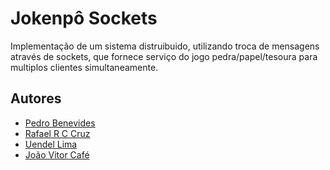 # Jokenpô Sockets

Implementação de um sistema distruibuido, utilizando troca de mensagens através de sockets, que fornece serviço do jogo pedra/papel/tesoura para multiplos clientes simultaneamente.

## Autores
* [Pedro Benevides](https://github.com/Pedro-Benevides)
* [Rafael R C Cruz](https://github.com/ookamyabyss)
* [Uendel Lima](https://github.com/unleed-l)
* [João Vitor Café](https://github.com/JoaoVitorCafe)
